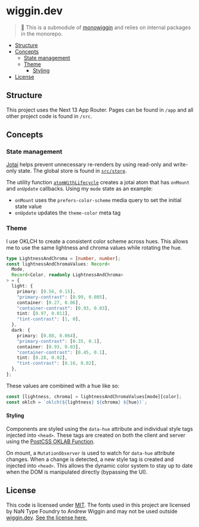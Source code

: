 # wiggin.dev

> 🚨 This is a submodule of [monowiggin](https://github.com/wiggindev/monowiggin) and relies on internal packages in the monorepo.

* [Structure](#structure)
* [Concepts](#concepts)
  * [State management](#state-management)
  * [Theme](#theme)
    * [Styling](#styling)
* [License](#license)

## Structure
This project uses the Next 13 App Router. Pages can be found in `/app` and all other project code is found in `/src`.

## Concepts
### State management
[Jotai](https://jotai.org) helps prevent unnecessary re-renders by using read-only and write-only state. The global store is found in [`src/store`](src/store).

The utility function [`atomWithLifecycle`](src/utils/atomWithLifecycle.ts) creates a jotai atom that has `onMount` and `onUpdate` callbacks.
Using my `mode` state as an example:
- `onMount` uses the `prefers-color-scheme` media query to set the initial state value
- `onUpdate` updates the `theme-color` meta tag

### Theme
I use OKLCH to create a consistent color scheme across hues. This allows me to use the same lightness and chroma values while rotating the hue.
```typescript
type LightnessAndChroma = [number, number];
const lightnessAndChromaValues: Record<
  Mode,
  Record<Color, readonly LightnessAndChroma>
> = {
  light: {
    primary: [0.56, 0.15],
    "primary-contrast": [0.99, 0.005],
    container: [0.27, 0.06],
    "container-contrast": [0.93, 0.03],
    tint: [0.97, 0.011],
    "tint-contrast": [1, 0],
  },
  dark: {
    primary: [0.88, 0.064],
    "primary-contrast": [0.35, 0.1],
    container: [0.93, 0.03],
    "container-contrast": [0.45, 0.1],
    tint: [0.28, 0.02],
    "tint-contrast": [0.16, 0.02],
  },
};
```
These values are combined with a hue like so:
```typescript
const [lightness, chroma] = lightnessAndChromaValues[mode][color];
const oklch = `oklch(${lightness} ${chroma} ${hue})`;
```

#### Styling
Components are styled using the `data-hue` attribute and individual style tags injected into `<head>`. These tags are created on both the client and server using the [PostCSS OKLAB Function](https://github.com/csstools/postcss-plugins/tree/main/plugins/postcss-oklab-function).

On mount, a `MutationObserver` is used to watch for `data-hue` attribute changes. When a change is detected, a new style tag is created and injected into `<head>`. This allows the dynamic color system to stay up to date when the DOM is manipulated directly (bypassing the UI).

## License
This code is licensed under [MIT](LICENSE.md).
The fonts used in this project are licensed by NaN Type Foundry to Andrew Wiggin and may not be used outside [wiggin.dev](https://wiggin.dev). [See the license here.](https://www.nan.xyz/eula)

